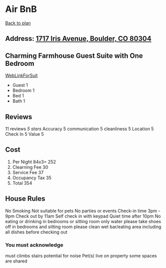 # Air BnB
[Back to plan](../README.md)
## Address: [1717 Iris Avenue, Boulder, CO 80304](https://www.google.com/maps/place/1717+Iris+Ave,+Boulder,+CO+80304/@40.0366574,-105.277867,17z/data=!3m1!4b1!4m5!3m4!1s0x876bee8dd7abf931:0x48f4f8b25fc1f641!8m2!3d40.0366533!4d-105.275673)

## Charming Farmhouse Guest Suite with One Bedroom
[WebLinkForSuit](https://www.airbnb.com/rooms/20711104?adults=1&location=Boulder%2C%20Colorado%2C%20United%20States&s=X4r32UEm&guests=1&check_in=2018-09-01&check_out=2018-09-04)
* Guest 	1
* Bedroom 	1
* Bed		1
* Bath		1

## Reviews
11 reviews 	*5 stars*
Accuracy 	5
communication 	5
cleanliness 	5
Location	5
Check In	5
Value		5

## Cost
1. Per Night 	84x3=	252
2. Clearning Fee	30
3. Service Fee		37
4. Occupancy Tax	35
5. Total 		354

## House Rules
No Smoking
Not suitable for pets
No parties or events
Check-in time 3pm - 9pm
Check out by 11am
Self check in with keypad
Quiet time after 10pm
No eating or drinking in bedrooms or sitting room only water
please take shoes off in bedrooms and sitting room
please clean wet bar/eating area including all dishes before checking out
### You must acknowledge
must climbs stairs
potential for noise
Pet(s) live on property
some spaces are shared
